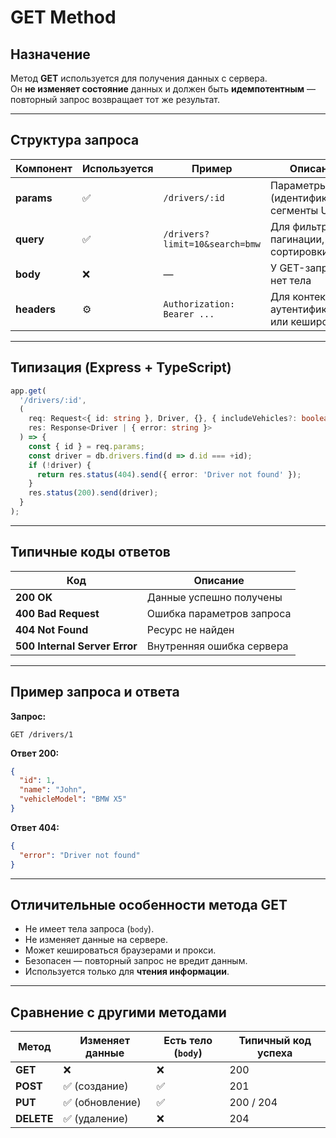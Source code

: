 # GET Method

## Назначение

Метод **GET** используется для получения данных с сервера.  
Он **не изменяет состояние** данных и должен быть **идемпотентным** — повторный запрос возвращает тот же результат.

---

## Структура запроса

| Компонент | Используется | Пример | Описание |
|------------|--------------|---------|-----------|
| **params** | ✅ | `/drivers/:id` | Параметры пути (идентификаторы, сегменты URL) |
| **query** | ✅ | `/drivers?limit=10&search=bmw` | Для фильтрации, пагинации, сортировки |
| **body** | ❌ | — | У GET-запроса нет тела |
| **headers** | ⚙️ | `Authorization: Bearer ...` | Для контекста, аутентификации или кеширования |

---

## Типизация (Express + TypeScript)

```ts
app.get(
  '/drivers/:id',
  (
    req: Request<{ id: string }, Driver, {}, { includeVehicles?: boolean }>,
    res: Response<Driver | { error: string }>
  ) => {
    const { id } = req.params;
    const driver = db.drivers.find(d => d.id === +id);
    if (!driver) {
      return res.status(404).send({ error: 'Driver not found' });
    }
    res.status(200).send(driver);
  }
);
```

---

## Типичные коды ответов

| Код | Описание |
|------|-----------|
| **200 OK** | Данные успешно получены |
| **400 Bad Request** | Ошибка параметров запроса |
| **404 Not Found** | Ресурс не найден |
| **500 Internal Server Error** | Внутренняя ошибка сервера |

---

## Пример запроса и ответа

**Запрос:**
```
GET /drivers/1
```

**Ответ 200:**
```json
{
  "id": 1,
  "name": "John",
  "vehicleModel": "BMW X5"
}
```

**Ответ 404:**
```json
{
  "error": "Driver not found"
}
```

---

## Отличительные особенности метода GET

- Не имеет тела запроса (`body`).
- Не изменяет данные на сервере.
- Может кешироваться браузерами и прокси.
- Безопасен — повторный запрос не вредит данным.
- Используется только для **чтения информации**.

---

## Сравнение с другими методами

| Метод  | Изменяет данные | Есть тело (`body`) | Типичный код успеха |
|---------|------------------|------------------|----------------------|
| **GET**     | ❌               | ❌               | 200 |
| **POST**    | ✅ (создание)    | ✅               | 201 |
| **PUT**     | ✅ (обновление)  | ✅               | 200 / 204 |
| **DELETE**  | ✅ (удаление)    | ❌               | 204 |
